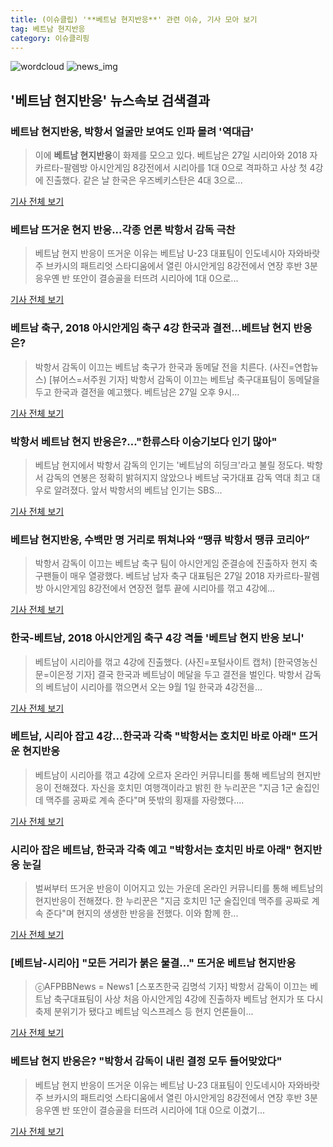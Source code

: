 ```yaml
---
title: (이슈클립) '**베트남 현지반응**' 관련 이슈, 기사 모아 보기
tag: 베트남 현지반응
category: 이슈클리핑
---
```

![wordcloud](https://s3.ap-northeast-2.amazonaws.com/lyrics101-wordcloud/2018-08-28-1535393459.png)
![news_img](https://user-images.githubusercontent.com/42597476/44507050-1206f400-a6e4-11e8-8d98-7ffbfebb353f.png)
## **'**베트남 현지반응**'** 뉴스속보 검색결과
### **베트남 현지반응**, 박항서 얼굴만 보여도 인파 몰려 '역대급'

>이에 **베트남 현지반응**이 화제를 모으고 있다. 베트남은 27일 시리아와 2018 자카르타-팔렘방 아시안게임 8강전에서 시리아를 1대 0으로 격파하고 사상 첫 4강에 진출했다. 같은 날 한국은 우즈베키스탄은 4대 3으로...

<a href="http://www.nextdaily.co.kr/news/article.html?id=20180828800008" target="_blank">기사 전체 보기</a>

### 베트남 뜨거운 현지 반응...각종 언론 박항서 감독 극찬

>베트남 현지 반응이 뜨거운 이유는 베트남 U-23 대표팀이 인도네시아 자와바랏주 브카시의 패트리엇 스타디움에서 열린 아시안게임 8강전에서 연장 후반 3분 응우옌 반 또안이 결승골을 터뜨려 시리아에 1대 0으로...

<a href="http://www.newsrep.co.kr/news/articleView.html?idxno=57237" target="_blank">기사 전체 보기</a>

### 베트남 축구, 2018 아시안게임 축구 4강 한국과 결전...베트남 현지 반응은?

>박항서 감독이 이끄는 베트남 축구가 한국과 동메달 전을 치른다. (사진=연합뉴스) [뷰어스=서주원 기자] 박항서 감독이 이끄는 베트남 축구대표팀이 동메달을 두고 한국과 결전을 예고했다.   베트남은 27일 오후 9시...

<a href="http://viewers.heraldcorp.com/news/articleView.html?idxno=18788" target="_blank">기사 전체 보기</a>

### 박항서 베트남 현지 반응은?..."한류스타 이승기보다 인기 많아"

>베트남 현지에서 박항서 감독의 인기는 '베트남의 히딩크'라고 불릴 정도다. 박항서 감독의 연봉은 정확히 밝혀지지 않았으나 베트남 국가대표 감독 역대 최고 대우로 알려졌다. 앞서 박항서의 베트남 인기는 SBS...

<a href="http://www.anewsa.com/detail.php?number=1361876&thread=06r02" target="_blank">기사 전체 보기</a>

### **베트남 현지반응**, 수백만 명 거리로 뛰쳐나와 “땡큐 박항서 땡큐 코리아”

>박항서 감독이 이끄는 베트남 축구 팀이 아시안게임 준결승에 진출하자 현지 축구팬들이 매우 열광했다. 베트남 남자 축구 대표팀은 27일 2018 자카르타-팔렘방 아시안게임 8강전에서 연장전 혈투 끝에 시리아를 꺾고 4강에...

<a href="http://www.kookje.co.kr/news2011/asp/newsbody.asp?code=0600&key=20180828.99099012748" target="_blank">기사 전체 보기</a>

### 한국-베트남, 2018 아시안게임 축구 4강 격돌 '베트남 현지 반응 보니'

>베트남이 시리아를 꺾고 4강에 진출했다. (사진=포털사이트 캡처) [한국영농신문=이은정 기자] 결국 한국과 베트남이 메달을 두고 결전을 벌인다. 박항서 감독의 베트남이 시리아를 꺾으면서 오는 9월 1일 한국과 4강전을...

<a href="http://www.youngnong.co.kr/news/articleView.html?idxno=14974" target="_blank">기사 전체 보기</a>

### 베트남, 시리아 잡고 4강…한국과 각축 "박항서는 호치민 바로 아래" 뜨거운 현지반응

>베트남이 시리아를 꺾고 4강에 오르자 온라인 커뮤니티를 통해 베트남의 현지반응이 전해졌다. 자신을 호치민 여행객이라고 밝힌 한 누리꾼은 "지금 1군 술집인데 맥주를 공짜로 계속 준다"며 뜻밖의 횡재를 자랑했다....

<a href="http://www.ekn.kr/news/article_lab.html?no=382719" target="_blank">기사 전체 보기</a>

### 시리아 잡은 베트남, 한국과 각축 예고 "박항서는 호치민 바로 아래" 현지반응 눈길

>벌써부터 뜨거운 반응이 이어지고 있는 가운데 온라인 커뮤니티를 통해 베트남의 현지반응이 전해졌다. 한 누리꾼은 "지금 호치민 1군 술집인데 맥주를 공짜로 계속 준다"며 현지의 생생한 반응을 전했다. 이와 함께 한...

<a href="http://www.electimes.com/article.php?aid=1535390915163755083" target="_blank">기사 전체 보기</a>

### [베트남-시리아] "모든 거리가 붉은 물결…" 뜨거운 **베트남 현지반응**

>ⓒAFPBBNews = News1 [스포츠한국 김명석 기자] 박항서 감독이 이끄는 베트남 축구대표팀이 사상 처음 아시안게임 4강에 진출하자 베트남 현지가 또 다시 축제 분위기가 됐다고 베트남 익스프레스 등 현지 언론들이...

<a href="http://sports.hankooki.com/lpage/soccer/201808/sp2018082801272598040.htm" target="_blank">기사 전체 보기</a>

### 베트남 현지 반응은? "박항서 감독이 내린 결정 모두 들어맞았다"

>베트남 현지 반응이 뜨거운 이유는 베트남 U-23 대표팀이 인도네시아 자와바랏주 브카시의 패트리엇 스타디움에서 열린 아시안게임 8강전에서 연장 후반 3분 응우옌 반 또안이 결승골을 터뜨려 시리아에 1대 0으로 이겼기...

<a href="http://kpenews.com/Board.aspx?BoardNo=18191" target="_blank">기사 전체 보기</a>


